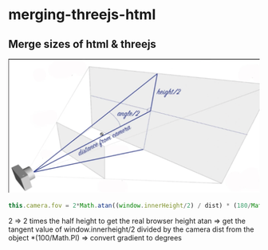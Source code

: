 # merging-threejs-html


## Merge sizes of html & threejs 
![alt text](fov.png)


```js
this.camera.fov = 2*Math.atan((window.innerHeight/2) / dist) * (180/Math.PI);
```
2 => 2 times the half height to get the real browser height
atan => get the tangent value of window.innerheight/2 divided by the camera dist from the object
*(100/Math.PI) => convert gradient to degrees